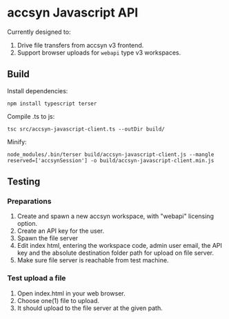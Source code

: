 # accsyn Javascript API

Currently designed to:

1. Drive file transfers from accsyn v3 frontend.
2. Support browser uploads for `webapi` type v3 workspaces.


## Build


Install dependencies:

```
npm install typescript terser
```

Compile .ts to js:

```
tsc src/accsyn-javascript-client.ts --outDir build/
```


Minify:

```
node_modules/.bin/terser build/accsyn-javascript-client.js --mangle reserved=['accsynSession'] -o build/accsyn-javascript-client.min.js
```


## Testing

### Preparations

1. Create and spawn a new accsyn workspace, with "webapi" licensing option.
2. Create an API key for the user.
3. Spawn the file server
4. Edit index html, entering the workspace code, admin user email, the API key and the absolute destination folder path for upload on file server.
5. Make sure file server is reachable from test machine.

### Test upload a file

1. Open index.html in your web browser.
2. Choose one(1) file to upload.
3. It should upload to the file server at the given path.

